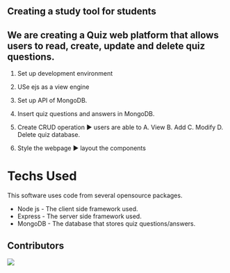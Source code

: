 ## Creating a study tool for students


## We are creating a Quiz web platform that allows users to read, create, update and delete quiz questions. 

1. Set up development environment 

2. USe ejs as a view engine

3. Set up API of MongoDB.

4. Insert quiz questions and answers in MongoDB. 

5. Create CRUD operation
▶ users are able to A. View B. Add C. Modify D. Delete quiz database. 

6. Style the webpage
▶ layout the components


# Techs Used
This software uses code from several opensource packages.

- Node js - The client side framework used.
- Express - The server side framework used.
- MongoDB - The database that stores quiz questions/answers.

## Contributors
<a href="https://avatars.githubusercontent.com/u/142450309?v=4">
  <img src="https://avatars.githubusercontent.com/u/142450309?v=4.png?size=50">
</a>
